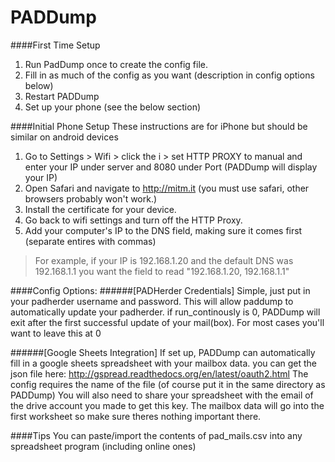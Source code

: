 # PADDump

####First Time Setup
  1. Run PadDump once to create the config file.
  2. Fill in as much of the config as you want (description in config options below)
  3. Restart PADDump
  4. Set up your phone (see the below section)

####Initial Phone Setup
These instructions are for iPhone but should be similar on android devices
  1. Go to Settings > Wifi > click the i > set HTTP PROXY to manual and enter your IP under server and 8080 under Port (PADDump will display your IP)
  2. Open Safari and navigate to http://mitm.it (you must use safari, other browsers probably won't work.)
  3. Install the certificate for your device.
  4. Go back to wifi settings and turn off the HTTP Proxy.
  5. Add your computer's IP to the DNS field, making sure it comes first (separate entires with commas)
  > For example, if your IP is 192.168.1.20 and the default DNS was 192.168.1.1 you want the field to read "192.168.1.20, 192.168.1.1"

####Config Options:
######[PADHerder Credentials]
Simple, just put in your padherder username and password.
This will allow paddump to automatically update your padherder.
if run_continously is 0, PADDump will exit after the first successful update of your mail(box).
For most cases you'll want to leave this at 0

######[Google Sheets Integration]
If set up, PADDump can automatically fill in a google sheets spreadsheet with your mailbox data.
you can get the json file here: http://gspread.readthedocs.org/en/latest/oauth2.html
The config requires the name of the file (of course put it in the same directory as PADDump)
You will also need to share your spreadsheet with the email of the drive account you made to get this key.
The mailbox data will go into the first worksheet so make sure theres nothing important there.

####Tips
You can paste/import the contents of pad_mails.csv into any spreadsheet program (including online ones)